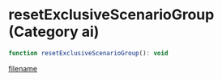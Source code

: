 # resetExclusiveScenarioGroup (Category ai)

```js
function resetExclusiveScenarioGroup(): void
```

[filename](resetExclusiveScenarioGroup_m.md ':include')